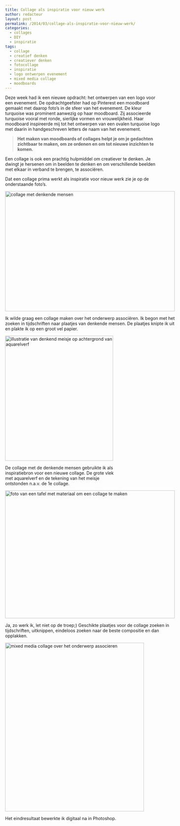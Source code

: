 ```yaml
---
title: Collage als inspiratie voor nieuw werk
author: redacteur
layout: post
permalink: /2014/03/collage-als-inspiratie-voor-nieuw-werk/
categories:
  - collages
  - DIY
  - inspiratie
tags:
  - collage
  - creatief denken
  - creatiever denken
  - fotocollage
  - inspiratie
  - logo ontwerpen evenement
  - mixed media collage
  - moodboards
---
```

Deze week had ik een nieuwe opdracht: het ontwerpen van een logo voor een evenement. De opdrachtgeefster had op Pinterest een moodboard gemaakt met daarop foto&#8217;s in de sfeer van het evenement. De kleur turquoise was prominent aanwezig op haar moodboard. Zij associeerde turquoise vooral met ronde, sierlijke vormen en vrouwelijkheid. Haar moodboard inspireerde mij tot het ontwerpen van een ovalen turquoise logo met daarin in handgeschreven letters de naam van het evenement.

> **Het maken van moodboards of collages helpt je om je gedachten zichtbaar te maken, om ze ordenen en om tot nieuwe inzichten te komen.**

Een collage is ook een prachtig hulpmiddel om creatiever te denken. Je dwingt je hersenen om in beelden te denken en om verschillende beelden met elkaar in verband te brengen, te associëren.

Dat een collage prima werkt als inspiratie voor nieuw werk zie je op de onderstaande foto&#8217;s.

<div id="attachment_6253" style="width: 560px" class="wp-caption aligncenter">
  <img class="size-full wp-image-6253 " title="collage met denkende mensen" src="/wordpress/wp-content/uploads/2014/03/illustratie-inspiratie-collage.jpg" alt="collage met denkende mensen" width="550" height="388" />
  
  <p class="wp-caption-text">
    Ik wilde graag een collage maken over het onderwerp associëren. Ik begon met het zoeken in tijdschriften naar plaatjes van denkende mensen. De plaatjes knipte ik uit en plakte ik op een groot vel papier.
  </p>
</div>

<div id="attachment_6254" style="width: 360px" class="wp-caption aligncenter">
  <img class="size-full wp-image-6254" title="stap 1 collage" src="/wordpress/wp-content/uploads/2014/03/associatie1.jpg" alt="illustratie van denkend meisje op achtergrond van aquarelverf" width="350" height="404" />
  
  <p class="wp-caption-text">
    De collage met de denkende mensen gebruikte ik als inspiratiebron voor een nieuwe collage. De grote vlek met aquarelverf en de tekening van het meisje ontstonden n.a.v. de 1e collage.
  </p>
</div>

<div id="attachment_6255" style="width: 560px" class="wp-caption aligncenter">
  <img class="size-full wp-image-6255" title="een opgeruimde geest in een opgeruimd huis???" src="/wordpress/wp-content/uploads/2014/03/associatie2.jpg" alt="foto van een tafel met materiaal om een collage te maken" width="550" height="413" />
  
  <p class="wp-caption-text">
    Ja, zo werk ik, let niet op de troep;) Geschikte plaatjes voor de collage zoeken in tijdschriften, uitknippen, eindeloos zoeken naar de beste compositie en dan opplakken.
  </p>
</div>

<div id="attachment_6256" style="width: 460px" class="wp-caption aligncenter">
  <img class="size-full wp-image-6256" title="het eindresultaat: mixed media collage over het onderwerp associeren" src="/wordpress/wp-content/uploads/2014/03/associatie3.jpg" alt="mixed media collage over het onderwerp associeren" width="450" height="545" />
  
  <p class="wp-caption-text">
    Het eindresultaat bewerkte ik digitaal na in Photoshop.
  </p>
</div>
